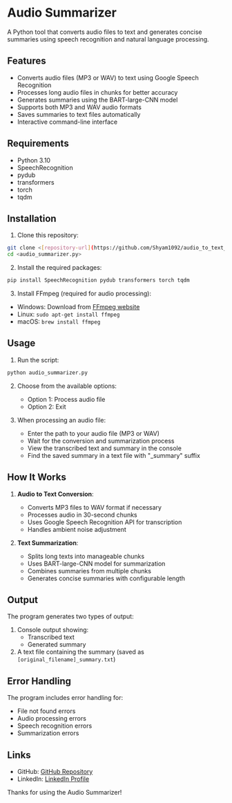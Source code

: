 # Audio Summarizer

A Python tool that converts audio files to text and generates concise summaries using speech recognition and natural language processing.

## Features

- Converts audio files (MP3 or WAV) to text using Google Speech Recognition
- Processes long audio files in chunks for better accuracy
- Generates summaries using the BART-large-CNN model
- Supports both MP3 and WAV audio formats
- Saves summaries to text files automatically
- Interactive command-line interface

## Requirements

- Python 3.10
- SpeechRecognition
- pydub
- transformers
- torch
- tqdm

## Installation

1. Clone this repository:
```bash
git clone <[repository-url](https://github.com/Shyam1092/audio_to_text_summary)>
cd <audio_summarizer.py>
```

2. Install the required packages:
```bash
pip install SpeechRecognition pydub transformers torch tqdm
```

3. Install FFmpeg (required for audio processing):
- Windows: Download from [FFmpeg website](https://ffmpeg.org/download.html)
- Linux: `sudo apt-get install ffmpeg`
- macOS: `brew install ffmpeg`

## Usage

1. Run the script:
```bash
python audio_summarizer.py
```

2. Choose from the available options:
   - Option 1: Process audio file
   - Option 2: Exit

3. When processing an audio file:
   - Enter the path to your audio file (MP3 or WAV)
   - Wait for the conversion and summarization process
   - View the transcribed text and summary in the console
   - Find the saved summary in a text file with "_summary" suffix

## How It Works

1. **Audio to Text Conversion**:
   - Converts MP3 files to WAV format if necessary
   - Processes audio in 30-second chunks
   - Uses Google Speech Recognition API for transcription
   - Handles ambient noise adjustment

2. **Text Summarization**:
   - Splits long texts into manageable chunks
   - Uses BART-large-CNN model for summarization
   - Combines summaries from multiple chunks
   - Generates concise summaries with configurable length

## Output

The program generates two types of output:
1. Console output showing:
   - Transcribed text
   - Generated summary
2. A text file containing the summary (saved as `[original_filename]_summary.txt`)

## Error Handling

The program includes error handling for:
- File not found errors
- Audio processing errors
- Speech recognition errors
- Summarization errors

## Links
- GitHub: [GitHub Repository](<https://github.com/Shyam1092>)
- LinkedIn: [LinkedIn Profile](<https://www.linkedin.com/in/shyam-padhiyar-90a955189?utm_source=share&utm_campaign=share_via&utm_content=profile&utm_medium=android_app>)

Thanks for using the Audio Summarizer!
